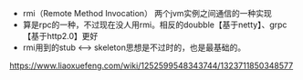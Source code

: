 * rmi（Remote Method Invocation） 两个jvm实例之间通信的一种实现
* 算是rpc的一种，不过现在没人用rmi。相反的doubble【基于netty】、grpc【基于http2.0】更好
* rmi用到的stub <--> skeleton思想是不过时的，也是最基础的。


https://www.liaoxuefeng.com/wiki/1252599548343744/1323711850348577